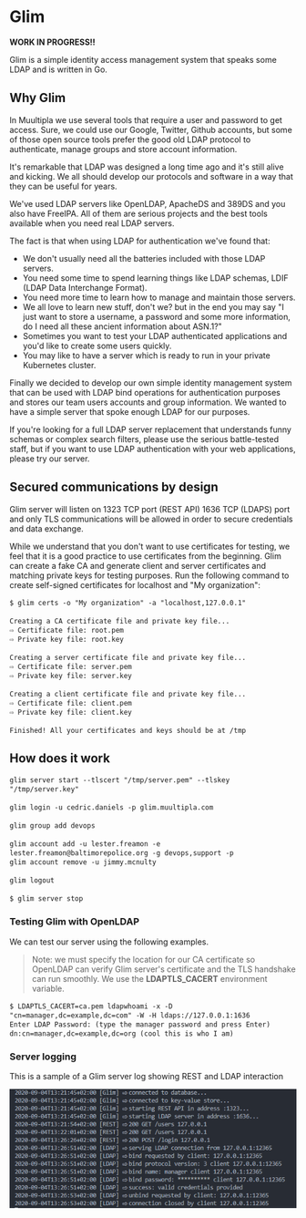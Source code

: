 
# Glim

**WORK IN PROGRESS!!**

Glim is a simple identity access management system that speaks some LDAP and is written in Go.

## Why Glim

In Muultipla we use several tools that require a user and password to get access. Sure, we could use our Google, Twitter, Github accounts, but some of those open source tools prefer the good old LDAP protocol to authenticate, manage groups and store account information.

It's remarkable that LDAP was designed a long time ago and it's still alive and kicking. We all should develop our protocols and software in a way that they can be useful for years.

We've used LDAP servers like OpenLDAP, ApacheDS and 389DS and you also have FreeIPA. All of them are serious projects and the best tools available when you need real LDAP servers.

The fact is that when using LDAP for authentication we've found that:

- We don't usually need all the batteries included with those LDAP servers.
- You need some time to spend learning things like LDAP schemas, LDIF (LDAP Data Interchange Format).
- You need more time to learn how to manage and maintain those servers.
- We all love to learn new stuff, don't we? but in the end you may say "I just want to store a username, a password and some more information, do I need all these ancient information about ASN.1?"
- Sometimes you want to test your LDAP authenticated applications and you'd like to create some users quickly.
- You may like to have a server which is ready to run in your private Kubernetes cluster.

Finally we decided to develop our own simple identity management system that can be used with LDAP bind operations for authentication purposes and stores our team users accounts and group information. We wanted to have a simple server that spoke enough LDAP for our purposes.

If you're looking for a full LDAP server replacement that understands funny schemas or complex search filters, please use the serious battle-tested staff, but if you want to use LDAP authentication with your web applications, please try our server.

## Secured communications by design

Glim server will listen on 1323 TCP port (REST API) 1636 TCP (LDAPS) port and only TLS communications will be allowed in order to secure credentials and data exchange.

While we understand that you don't want to use certificates for testing, we feel that it is a good practice to use certificates from the beginning. Glim can create a fake CA and generate client and server certificates and matching private keys for testing purposes. Run the following command to create self-signed certificates for localhost and "My organization":

```(bash)
$ glim certs -o "My organization" -a "localhost,127.0.0.1"

Creating a CA certificate file and private key file...
⇨ Certificate file: root.pem
⇨ Private key file: root.key

Creating a server certificate file and private key file...
⇨ Certificate file: server.pem
⇨ Private key file: server.key

Creating a client certificate file and private key file...
⇨ Certificate file: client.pem
⇨ Private key file: client.key

Finished! All your certificates and keys should be at /tmp
```

## How does it work

```(bash)
glim server start --tlscert "/tmp/server.pem" --tlskey "/tmp/server.key"

glim login -u cedric.daniels -p glim.muultipla.com

glim group add devops

glim account add -u lester.freamon -e lester.freamon@baltimorepolice.org -g devops,support -p
glim account remove -u jimmy.mcnulty

glim logout

$ glim server stop
```

### Testing Glim with OpenLDAP

We can test our server using the following examples.

> Note: we must specify the location for our CA certificate so OpenLDAP can verify Glim server's certificate and the TLS handshake can run smoothly. We use the **LDAPTLS_CACERT** environment variable.

```(bash)
$ LDAPTLS_CACERT=ca.pem ldapwhoami -x -D "cn=manager,dc=example,dc=com" -W -H ldaps://127.0.0.1:1636
Enter LDAP Password: (type the manager password and press Enter)
dn:cn=manager,dc=example,dc=org (cool this is who I am)
```

### Server logging

This is a sample of a Glim server log showing REST and LDAP interaction

![logging](./docs/sample_server_logging.png)
